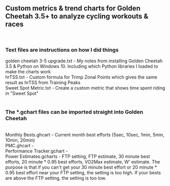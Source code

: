 <h2>Custom metrics & trend charts for Golden Cheetah 3.5+ to analyze cycling workouts & races</h2>
<br/>
<h3>Text files are instructions on how I did things</h3>
golden cheetah 3-5 upgrade.txt - My notes from installing Golden Cheetah 3.5 & Python on Windows 10. Including which Python libraries I loaded to make the charts work<br/>
hrTSS.txt - Custom formula for Trimp Zonal Points which gives the same result as hrTSS from Training Peaks<br/>
Sweet Spot Metric.txt - Create a custom metric that shows time spent riding in "Sweet Spot"<br/>
<br/>
<h3>The *.gchart files can be imported straight into Golden Cheetah</h3><br/>
Monthly Bests.ghcart - Current month best efforts (5sec, 10sec, 1min, 5min, 10min, 20min)<br/>
PMC.ghcart - <br/>
Performance Tracker.gchart - <br/>
Power Estimates.gcharts - FTP setting, FTP estimate, 30 minute best efforts, 20 minute * 0.95 best efforts, VO2Max estimate, W' estimate. The purpose is that if you can't get your 30 minute best effort or 20 minute * 0.95 best effort near your FTP setting, the setting is too high. If your bests are above the FTP setting, the setting is too low.<br/>

